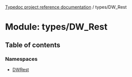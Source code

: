 [Typedoc project reference documentation](../README.md) / types/DW_Rest

# Module: types/DW\_Rest

## Table of contents

### Namespaces

- [DWRest](types_dw_rest.dwrest.md)
